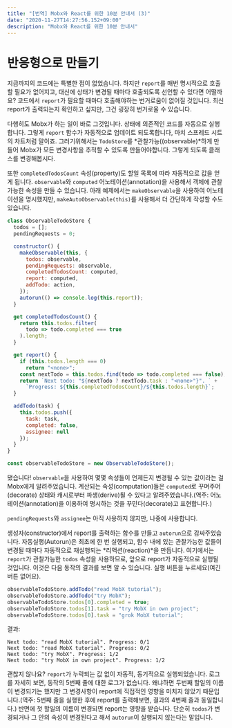 ```yaml
---
title: "[번역] Mobx와 React를 위한 10분 안내서 (3)"
date: "2020-11-27T14:27:56.152+09:00"
description: "Mobx와 React를 위한 10분 안내서"
---
```


# 반응형으로 만들기

지금까지의 코드에는 특별한 점이 없었습니다. 하지만 `report`를 매번 명시적으로 호출할 필요가 없어지고, 대신에 상태가 변경될 때마다 호출되도록 선언할 수 있다면 어떨까요? 코드에서 `report`가 필요할 때마다 호출해야하는 번거로움이 없어질 것입니다. 최신 report가 출력되는지 확인하고 싶지만, 그건 굉장히 번거로울 수 있습니다.

다행히도 Mobx가 하는 일이 바로 그것입니다. 상태에 의존적인 코드를 자동으로 실행합니다. 그렇게 `report` 함수가 자동적으로 업데이트 되도록합니다, 마치 스프레드 시트의 차트처럼 말이죠. 그러기위해서는 `TodoStore`를 *관찰가능((observable)*하게 만들어 Mobx가 모든 변경사항을 추적할 수 있도록 만들어야합니다. 그렇게 되도록 클래스를 변경해봅시다.

또한 `completedTodosCount` 속성(property)도 할일 목록에 따라 자동적으로 값을 얻게 됩니다. `observable`와 `computed` 어노테이션(annotation)을 사용해서 객체에 관찰가능한 속성을 만들 수 있습니다. 아래 예제에서는 `makeObservable`을 사용하여 어노테이션을 명시했지만, `makeAutoObservable(this)`를 사용해서 더 간단하게 작성할 수도 있습니다.

```javascript
class ObservableTodoStore {
  todos = [];
  pendingRequests = 0;

  constructor() {
    makeObservable(this, {
      todos: observable,
      pendingRequests: observable,
      completedTodosCount: computed,
      report: computed,
      addTodo: action,
    });
    autorun(() => console.log(this.report));
  }

  get completedTodosCount() {
    return this.todos.filter(
      todo => todo.completed === true
    ).length;
  }

  get report() {
    if (this.todos.length === 0)
      return "<none>";
    const nextTodo = this.todos.find(todo => todo.completed === false);
    return `Next todo: "${nextTodo ? nextTodo.task : "<none>"}". ` +
      `Progress: ${this.completedTodosCount}/${this.todos.length}`;
  }

  addTodo(task) {
    this.todos.push({
      task: task,
      completed: false,
      assignee: null
    });
  }
}

const observableTodoStore = new ObservableTodoStore();
```

됐습니다! `observable`을 사용하여 몇몇 속성들이 언제든지 변경될 수 있는 값이라는 걸 Mobx에게 알려주었습니다. 계산되는 속성(computation)들은 `computed`로 꾸며주어(decorate) 상태와 캐시로부터 파생(derive)될 수 있다고 알려주었습니다.(역주: 어노테이션(annotation)을 이용하여 명시하는 것을 꾸민다(decorate)고 표현합니다.)

`pendingRequests`와 `assignee`는 아직 사용하지 않지만, 나중에 사용합니다.

생성자(constructor)에서 report를 출력하는 함수를 만들고 `autorun`으로 감싸주었습니다. 자동실행(Autorun)은 최초에 한 번 실행되고, 함수 내에 있는 관찰가능한 값들이 변경될 때마다 자동적으로 재실행되는 *리액션(reaction)*을 만듭니다. 여기에서는 `report`가 관찰가능한 `todos` 속성을 사용하므로, 앞으로 report가 자동적으로 실행될 것입니다. 이것은 다음 동작의 결과를 보면 알 수 있습니다. 실행 버튼을 누르세요(여긴 버튼 없어요).

```javascript
observableTodoStore.addTodo("read MobX tutorial");
observableTodoStore.addTodo("try MobX");
observableTodoStore.todos[0].completed = true;
observableTodoStore.todos[1].task = "try MobX in own project";
observableTodoStore.todos[0].task = "grok MobX tutorial";
```

결과:
```
Next todo: "read MobX tutorial". Progress: 0/1
Next todo: "read MobX tutorial". Progress: 0/2
Next todo: "try MobX". Progress: 1/2
Next todo: "try MobX in own project". Progress: 1/2
```

괜찮지 않나요? `report`가 누락되는 값 없이 자동적, 동기적으로 실행되었습니다. 로그를 자세히 보면, 동작의 5번째 줄에 대한 로그가 없습니다. 왜냐하면 두번째 할일의 이름이 변경되기는 했지만 그 변경사항이 report에 직접적인 영향을 미치지 않았기 때문입니다.(역주: 5번째 줄을 실행한 후에 report를 출력해보면, 결과의 4번째 줄과 동일합니다.) 반면에 첫 할일의 이름이 변경되면 report는 영향을 받습니다. 단순히 `todos`가 변경되거나 그 안의 속성이 변경된다고 해서 `autorun`이 실행되지 않는다는 말입니다.
